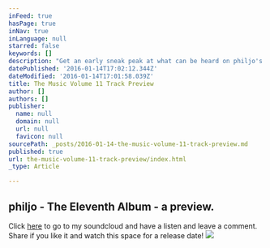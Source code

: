 ```yaml
---
inFeed: true
hasPage: true
inNav: true
inLanguage: null
starred: false
keywords: []
description: "Get an early sneak peak at what can be heard on philjo's eleventh album releasing in 2016"
datePublished: '2016-01-14T17:02:12.344Z'
dateModified: '2016-01-14T17:01:58.039Z'
title: The Music Volume 11 Track Preview
author: []
authors: []
publisher:
  name: null
  domain: null
  url: null
  favicon: null
sourcePath: _posts/2016-01-14-the-music-volume-11-track-preview.md
published: true
url: the-music-volume-11-track-preview/index.html
_type: Article

---
```

## philjo - The Eleventh Album - a preview.

Click [here][0] to go to my soundcloud and have a listen and leave a comment. Share if you like it and watch this space for a release date!
![](https://the-grid-user-content.s3-us-west-2.amazonaws.com/c1c88fcd-1d7f-4c02-9be8-d92fa50f5d11.JPG)

[0]: https://soundcloud.com/philjo1005/the-music-vol-xi-track-preview